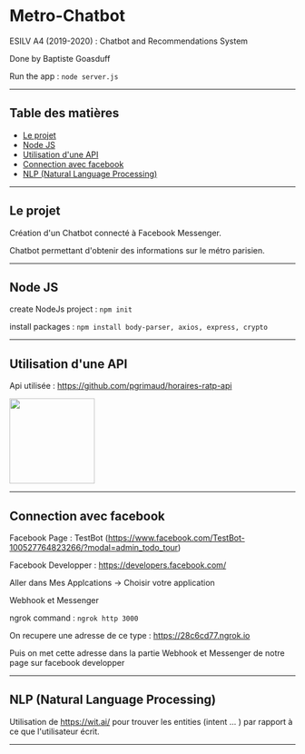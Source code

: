 # Metro-Chatbot

ESILV A4 (2019-2020) : Chatbot and Recommendations System

Done by Baptiste Goasduff

Run the app : 
```node server.js```

---

## Table des matières <!-- omit in toc -->

- [Le projet](#le-projet)
- [Node JS](#Node-JS)
- [Utilisation d'une API](#Utilisation-dune-API)
- [Connection avec facebook](#Connection-avec-facebook)
- [NLP (Natural Language Processing)](#nlp-natural-language-processing)

---

## Le projet

Création d'un Chatbot connecté à Facebook Messenger.

Chatbot permettant d'obtenir des informations sur le métro parisien.

---

## Node JS

create NodeJs project : 
```npm init```

install packages : 
```npm install body-parser, axios, express, crypto```

---


## Utilisation d'une API

Api utilisée : https://github.com/pgrimaud/horaires-ratp-api

<img src="images/RATP.svg"  width="150" height="150" />

---

## Connection avec facebook

Facebook Page : TestBot (https://www.facebook.com/TestBot-100527764823266/?modal=admin_todo_tour)

Facebook Developper : https://developers.facebook.com/

Aller dans Mes Applcations -> Choisir votre application 

Webhook et Messenger

ngrok command : 
```ngrok http 3000```

On recupere une adresse de ce type : https://28c6cd77.ngrok.io 

Puis on met cette adresse dans la partie Webhook et Messenger de notre page sur facebook developper

---

## NLP (Natural Language Processing)

Utilisation de https://wit.ai/ pour trouver les entities (intent ... ) par rapport à ce que l'utilisateur écrit.

---

